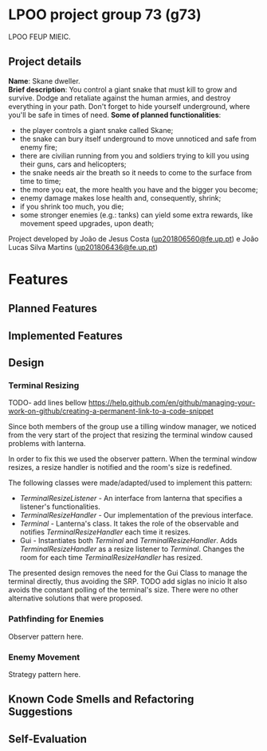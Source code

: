 # LPOO project group 73 (g73)

LPOO FEUP MIEIC.

## Project details

**Name**: Skane dweller.  
**Brief description**: You control a giant snake that must kill to grow and survive.
Dodge and retaliate against the human armies, and destroy everything in your path.
Don't forget to hide yourself underground, where you'll be safe in times of need.
**Some of planned functionalities**:

- the player controls a giant snake called Skane;
- the snake can bury itself underground to move unnoticed and safe from enemy fire;
- there are civilian running from you and soldiers trying to kill you using
their guns, cars and helicopters;
- the snake needs air the breath so it needs to come to the surface from time
to time;
- the more you eat, the more health you have and the bigger you become;
- enemy damage makes lose health and, consequently, shrink;
- if you shrink too much, you die;
- some stronger enemies (e.g.: tanks) can yield some extra rewards, like movement
speed upgrades, upon death;

Project developed by João de Jesus Costa (up201806560@fe.up.pt) e
João Lucas Silva Martins (up201806436@fe.up.pt)

# Features

## Planned Features

## Implemented Features

## Design

### Terminal Resizing

TODO- add lines bellow https://help.github.com/en/github/managing-your-work-on-github/creating-a-permanent-link-to-a-code-snippet

Since both members of the group use a tilling window manager, we
noticed from the very start of the project that resizing the terminal
window caused problems with lanterna.

In order to fix this we used the observer pattern. When the terminal
window resizes, a resize handler is notified and the room's size is
redefined.

The following classes were made/adapted/used to implement this pattern:

- *TerminalResizeListener* - An interface from lanterna that specifies a
listener's functionalities.
- *TerminalResizeHandler* - Our implementation of the previous interface.
- *Terminal* - Lanterna's class. It takes the role of the observable and
notifies *TerminalResizeHandler* each time it resizes.
- Gui - Instantiates both *Terminal* and *TerminalResizeHandler*. Adds
*TerminalResizeHandler* as a resize listener to *Terminal*. Changes
the room for each time *TerminalResizeHandler* has resized.

The presented design removes the need for the Gui Class to manage the
terminal directly, thus avoiding the SRP. TODO add siglas no inicio
It also avoids the constant polling of the terminal's size.
There were no other alternative solutions that were proposed.

### Pathfinding for Enemies

Observer pattern here.

### Enemy Movement

Strategy pattern here.

## Known Code Smells and Refactoring Suggestions

## Self-Evaluation

